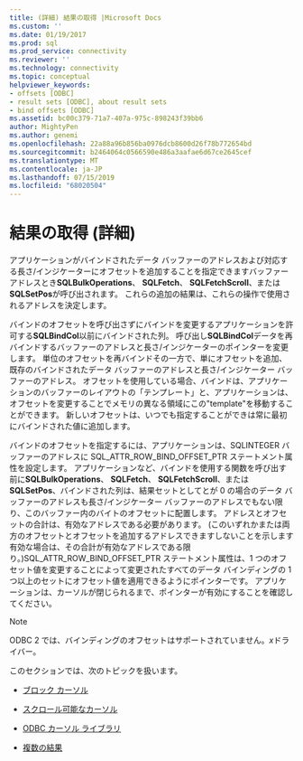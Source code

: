 ```yaml
---
title: (詳細) 結果の取得 |Microsoft Docs
ms.custom: ''
ms.date: 01/19/2017
ms.prod: sql
ms.prod_service: connectivity
ms.reviewer: ''
ms.technology: connectivity
ms.topic: conceptual
helpviewer_keywords:
- offsets [ODBC]
- result sets [ODBC], about result sets
- bind offsets [ODBC]
ms.assetid: bc00c379-71a7-407a-975c-898243f39bb6
author: MightyPen
ms.author: genemi
ms.openlocfilehash: 22a88a96b856ba0976dcb8600d26f78b772654bd
ms.sourcegitcommit: b2464064c0566590e486a3aafae6d67ce2645cef
ms.translationtype: MT
ms.contentlocale: ja-JP
ms.lasthandoff: 07/15/2019
ms.locfileid: "68020504"
---
```

# <a name="retrieving-results-advanced"></a>結果の取得 (詳細)
アプリケーションがバインドされたデータ バッファーのアドレスおよび対応する長さ/インジケーターにオフセットを追加することを指定できますバッファー アドレスとき**SQLBulkOperations**、 **SQLFetch**、 **SQLFetchScroll**、または**SQLSetPos**が呼び出されます。 これらの追加の結果は、これらの操作で使用されるアドレスを決定します。  
  
 バインドのオフセットを呼び出さずにバインドを変更するアプリケーションを許可する**SQLBindCol**以前にバインドされた列。 呼び出し**SQLBindCol**データを再バインドするバッファーのアドレスと長さ/インジケーターのポインターを変更します。 単位のオフセットを再バインドその一方で、単にオフセットを追加、既存のバインドされたデータ バッファーのアドレスと長さ/インジケーター バッファーのアドレス。 オフセットを使用している場合、バインドは、アプリケーションのバッファーのレイアウトの「テンプレート」と、アプリケーションは、オフセットを変更することでメモリの異なる領域にこの"template"を移動することができます。 新しいオフセットは、いつでも指定することができは常に最初にバインドされた値に追加します。  
  
 バインドのオフセットを指定するには、アプリケーションは、SQLINTEGER バッファーのアドレスに SQL_ATTR_ROW_BIND_OFFSET_PTR ステートメント属性を設定します。 アプリケーションなど、バインドを使用する関数を呼び出す前に**SQLBulkOperations**、 **SQLFetch**、 **SQLFetchScroll**、または**SQLSetPos**、バインドされた列は、結果セットとしてとが 0 の場合のデータ バッファーのアドレスも長さ/インジケーター バッファーのアドレスでもない限り、このバッファー内のバイトのオフセットに配置します。 アドレスとオフセットの合計は、有効なアドレスである必要があります。 (このいずれかまたは両方のオフセットとオフセットを追加するアドレスできますしないことを示します有効な場合は、その合計が有効なアドレスである限り。)SQL_ATTR_ROW_BIND_OFFSET_PTR ステートメント属性は、1 つのオフセット値を変更することによって変更されたすべてのデータ バインディングの 1 つ以上のセットにオフセット値を適用できるようにポインターです。 アプリケーションは、カーソルが閉じられるまで、ポインターが有効にすることを確認してください。  
  
> [!NOTE]  
>  ODBC 2 では、バインディングのオフセットはサポートされていません。*x*ドライバー。  
  
 このセクションでは、次のトピックを扱います。  
  
-   [ブロック カーソル](../../../odbc/reference/develop-app/block-cursors.md)  
  
-   [スクロール可能なカーソル](../../../odbc/reference/develop-app/scrollable-cursors.md)  
  
-   [ODBC カーソル ライブラリ](../../../odbc/reference/develop-app/the-odbc-cursor-library.md)  
  
-   [複数の結果](../../../odbc/reference/develop-app/multiple-results.md)
